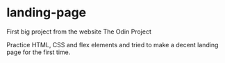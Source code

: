 ﻿# landing-page

First big project from the website The Odin Project

Practice HTML, CSS and flex elements and tried to make a decent landing page for the first time.

